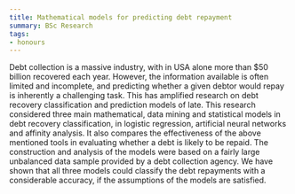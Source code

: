 ```yaml
---
title: Mathematical models for predicting debt repayment
summary: BSc Research
tags:
- honours
---
```


Debt collection is a massive industry, with in USA alone more than $50 billion recovered each year.
However, the information available is often limited and incomplete, and predicting whether a given
debtor would repay is inherently a challenging task. This has amplified research on debt recovery
classification and prediction models of late. This research considered three main mathematical, data
mining and statistical models in debt recovery classification, in logistic regression, artificial neural
networks and affinity analysis. It also compares the effectiveness of the above mentioned tools in
evaluating whether a debt is likely to be repaid. The construction and analysis of the models were
based on a fairly large unbalanced data sample provided by a debt collection agency. We have shown
that all three models could classify the debt repayments with a considerable accuracy, if the
assumptions of the models are satisfied.
